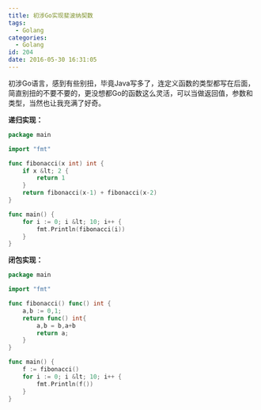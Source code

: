 ```yaml
---
title: 初涉Go实现斐波纳契数
tags:
  - Golang
categories:
  - Golang
id: 204
date: 2016-05-30 16:31:05
---
```


初涉Go语言，感到有些别扭，毕竟Java写多了，连定义函数的类型都写在后面，简直别扭的不要不要的，更没想都Go的函数这么灵活，可以当做返回值，参数和类型，当然也让我充满了好奇。

**递归实现：**

```go
package main

import "fmt"

func fibonacci(x int) int {
	if x &lt; 2 {
		return 1
	}
	return fibonacci(x-1) + fibonacci(x-2)
}

func main() {
	for i := 0; i &lt; 10; i++ {
		fmt.Println(fibonacci(i))
	}
}
```

**闭包实现：**

```go
package main

import "fmt"

func fibonacci() func() int {
	a,b := 0,1;
	return func() int{
		a,b = b,a+b
		return a;
	}
}

func main() {
	f := fibonacci()
	for i := 0; i &lt; 10; i++ {
		fmt.Println(f())
	}
}
```


